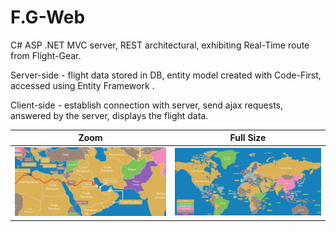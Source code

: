 # F.G-Web

<p> C# ASP .NET MVC server, REST architectural, exhibiting Real-Time route from Flight-Gear. </p>
<p> Server-side - flight data stored in DB, entity model created with Code-First, accessed using Entity Framework .</p>
<p> Client-side - establish connection with server, send ajax requests, answered by the server, displays the flight data. </p>
  
  
  
  
Zoom  |  Full Size
:-------------------------:|:-------------------------:
![](map2.png)|![](map1.png)

